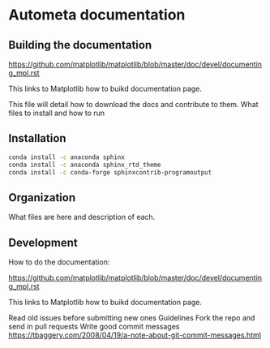 Autometa documentation
========================

Building the documentation
--------------------------

https://github.com/matplotlib/matplotlib/blob/master/doc/devel/documenting_mpl.rst

This links to Matplotlib how to buikd documentation page.

This file will detail how to download the docs and contribute to them.
What files to install and how to run

Installation
------------

```bash
conda install -c anaconda sphinx
conda install -c anaconda sphinx_rtd_theme
conda install -c conda-forge sphinxcontrib-programoutput
```

Organization
------------

What files are here and description of each.

Development
-----------
How to do the documentation:

https://github.com/matplotlib/matplotlib/blob/master/doc/devel/documenting_mpl.rst

This links to Matplotlib how to buikd documentation page.

Read old issues before submitting new ones
Guidelines
Fork the repo and send in pull requests
Write good commit messages https://tbaggery.com/2008/04/19/a-note-about-git-commit-messages.html
